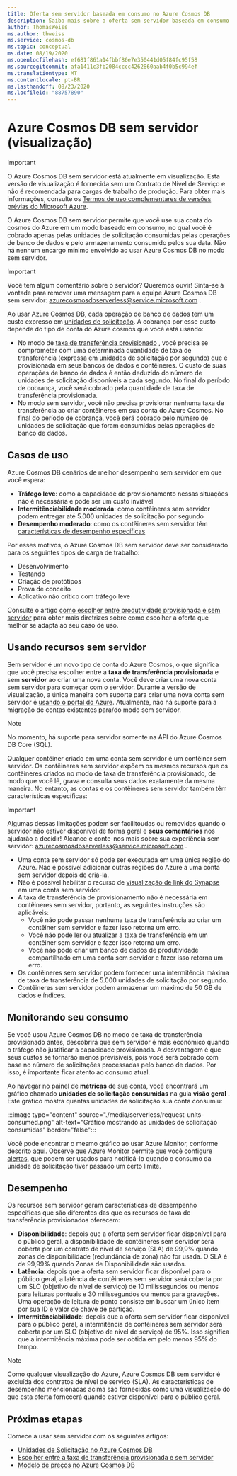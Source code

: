```yaml
---
title: Oferta sem servidor baseada em consumo no Azure Cosmos DB
description: Saiba mais sobre a oferta sem servidor baseada em consumo do Azure Cosmos DB.
author: ThomasWeiss
ms.author: thweiss
ms.service: cosmos-db
ms.topic: conceptual
ms.date: 08/19/2020
ms.openlocfilehash: ef681f861a14fbbf86e7e350441d05f84fc95f58
ms.sourcegitcommit: afa1411c3fb2084cccc4262860aab4f0b5c994ef
ms.translationtype: MT
ms.contentlocale: pt-BR
ms.lasthandoff: 08/23/2020
ms.locfileid: "88757890"
---
```

# <a name="azure-cosmos-db-serverless-preview"></a>Azure Cosmos DB sem servidor (visualização)

> [!IMPORTANT]
> O Azure Cosmos DB sem servidor está atualmente em visualização. Esta versão de visualização é fornecida sem um Contrato de Nível de Serviço e não é recomendada para cargas de trabalho de produção. Para obter mais informações, consulte os [Termos de uso complementares de versões prévias do Microsoft Azure](https://azure.microsoft.com/support/legal/preview-supplemental-terms/).

O Azure Cosmos DB sem servidor permite que você use sua conta do cosmos do Azure em um modo baseado em consumo, no qual você é cobrado apenas pelas unidades de solicitação consumidas pelas operações de banco de dados e pelo armazenamento consumido pelos sua data. Não há nenhum encargo mínimo envolvido ao usar Azure Cosmos DB no modo sem servidor.

> [!IMPORTANT] 
> Você tem algum comentário sobre o servidor? Queremos ouvir! Sinta-se à vontade para remover uma mensagem para a equipe Azure Cosmos DB sem servidor: [azurecosmosdbserverless@service.microsoft.com](mailto:azurecosmosdbserverless@service.microsoft.com) .

Ao usar Azure Cosmos DB, cada operação de banco de dados tem um custo expresso em [unidades de solicitação](request-units.md). A cobrança por esse custo depende do tipo de conta do Azure cosmos que você está usando:

- No modo de [taxa de transferência provisionado](set-throughput.md) , você precisa se comprometer com uma determinada quantidade de taxa de transferência (expressa em unidades de solicitação por segundo) que é provisionada em seus bancos de dados e contêineres. O custo de suas operações de banco de dados é então deduzido do número de unidades de solicitação disponíveis a cada segundo. No final do período de cobrança, você será cobrado pela quantidade de taxa de transferência provisionada.
- No modo sem servidor, você não precisa provisionar nenhuma taxa de transferência ao criar contêineres em sua conta do Azure Cosmos. No final do período de cobrança, você será cobrado pelo número de unidades de solicitação que foram consumidas pelas operações de banco de dados.

## <a name="use-cases"></a>Casos de uso

Azure Cosmos DB cenários de melhor desempenho sem servidor em que você espera:

- **Tráfego leve**: como a capacidade de provisionamento nessas situações não é necessária e pode ser um custo inviável
- **Intermitênciabilidade moderada**: como contêineres sem servidor podem entregar até 5.000 unidades de solicitação por segundo
- **Desempenho moderado**: como os contêineres sem servidor têm [características de desempenho específicas](#performance)

Por esses motivos, o Azure Cosmos DB sem servidor deve ser considerado para os seguintes tipos de carga de trabalho:

- Desenvolvimento
- Testando
- Criação de protótipos
- Prova de conceito
- Aplicativo não crítico com tráfego leve

Consulte o artigo [como escolher entre produtividade provisionada e sem servidor](throughput-serverless.md) para obter mais diretrizes sobre como escolher a oferta que melhor se adapta ao seu caso de uso.

## <a name="using-serverless-resources"></a>Usando recursos sem servidor

Sem servidor é um novo tipo de conta do Azure Cosmos, o que significa que você precisa escolher entre a **taxa de transferência provisionada** e sem **servidor** ao criar uma nova conta. Você deve criar uma nova conta sem servidor para começar com o servidor. Durante a versão de visualização, a única maneira com suporte para criar uma nova conta sem servidor é [usando o portal do Azure](create-cosmosdb-resources-portal.md). Atualmente, não há suporte para a migração de contas existentes para/do modo sem servidor.

> [!NOTE]
> No momento, há suporte para servidor somente na API do Azure Cosmos DB Core (SQL).

Qualquer contêiner criado em uma conta sem servidor é um contêiner sem servidor. Os contêineres sem servidor expõem os mesmos recursos que os contêineres criados no modo de taxa de transferência provisionado, de modo que você lê, grava e consulta seus dados exatamente da mesma maneira. No entanto, as contas e os contêineres sem servidor também têm características específicas:

> [!IMPORTANT]
> Algumas dessas limitações podem ser facilitoudas ou removidas quando o servidor não estiver disponível de forma geral e **seus comentários** nos ajudarão a decidir! Alcance e conte-nos mais sobre sua experiência sem servidor: [azurecosmosdbserverless@service.microsoft.com](mailto:azurecosmosdbserverless@service.microsoft.com) .

- Uma conta sem servidor só pode ser executada em uma única região do Azure. Não é possível adicionar outras regiões do Azure a uma conta sem servidor depois de criá-la.
- Não é possível habilitar o recurso de [visualização de link do Synapse](synapse-link.md) em uma conta sem servidor.
- A taxa de transferência de provisionamento não é necessária em contêineres sem servidor, portanto, as seguintes instruções são aplicáveis:
    - Você não pode passar nenhuma taxa de transferência ao criar um contêiner sem servidor e fazer isso retorna um erro.
    - Você não pode ler ou atualizar a taxa de transferência em um contêiner sem servidor e fazer isso retorna um erro.
    - Você não pode criar um banco de dados de produtividade compartilhado em uma conta sem servidor e fazer isso retorna um erro.
- Os contêineres sem servidor podem fornecer uma intermitência máxima de taxa de transferência de 5.000 unidades de solicitação por segundo.
- Contêineres sem servidor podem armazenar um máximo de 50 GB de dados e índices.

## <a name="monitoring-your-consumption"></a>Monitorando seu consumo

Se você usou Azure Cosmos DB no modo de taxa de transferência provisionado antes, descobrirá que sem servidor é mais econômico quando o tráfego não justificar a capacidade provisionada. A desvantagem é que seus custos se tornarão menos previsíveis, pois você será cobrado com base no número de solicitações processadas pelo banco de dados. Por isso, é importante ficar atento ao consumo atual.

Ao navegar no painel de **métricas** de sua conta, você encontrará um gráfico chamado **unidades de solicitação consumidas** na guia **visão geral** . Este gráfico mostra quantas unidades de solicitação sua conta consumiu:

:::image type="content" source="./media/serverless/request-units-consumed.png" alt-text="Gráfico mostrando as unidades de solicitação consumidas" border="false":::

Você pode encontrar o mesmo gráfico ao usar Azure Monitor, conforme descrito [aqui](monitor-request-unit-usage.md). Observe que Azure Monitor permite que você configure [alertas](../azure-monitor/platform/alerts-metric-overview.md), que podem ser usados para notificá-lo quando o consumo da unidade de solicitação tiver passado um certo limite.

## <a name="performance"></a><a id="performance"></a>Desempenho

Os recursos sem servidor geram características de desempenho específicas que são diferentes das que os recursos de taxa de transferência provisionados oferecem:

- **Disponibilidade**: depois que a oferta sem servidor ficar disponível para o público geral, a disponibilidade de contêineres sem servidor será coberta por um contrato de nível de serviço (SLA) de 99,9% quando zonas de disponibilidade (redundância de zona) não for usada. O SLA é de 99,99% quando Zonas de Disponibilidade são usados.
- **Latência**: depois que a oferta sem servidor ficar disponível para o público geral, a latência de contêineres sem servidor será coberta por um SLO (objetivo de nível de serviço) de 10 milissegundos ou menos para leituras pontuais e 30 milissegundos ou menos para gravações. Uma operação de leitura de ponto consiste em buscar um único item por sua ID e valor de chave de partição.
- **Intermitênciabilidade**: depois que a oferta sem servidor ficar disponível para o público geral, a intermitência de contêineres sem servidor será coberta por um SLO (objetivo de nível de serviço) de 95%. Isso significa que a intermitência máxima pode ser obtida em pelo menos 95% do tempo.

> [!NOTE]
> Como qualquer visualização do Azure, Azure Cosmos DB sem servidor é excluída dos contratos de nível de serviço (SLA). As características de desempenho mencionadas acima são fornecidas como uma visualização do que esta oferta fornecerá quando estiver disponível para o público geral.

## <a name="next-steps"></a>Próximas etapas

Comece a usar sem servidor com os seguintes artigos:

- [Unidades de Solicitação no Azure Cosmos DB](request-units.md)
- [Escolher entre a taxa de transferência provisionada e sem servidor](throughput-serverless.md)
- [Modelo de preços no Azure Cosmos DB](how-pricing-works.md)
